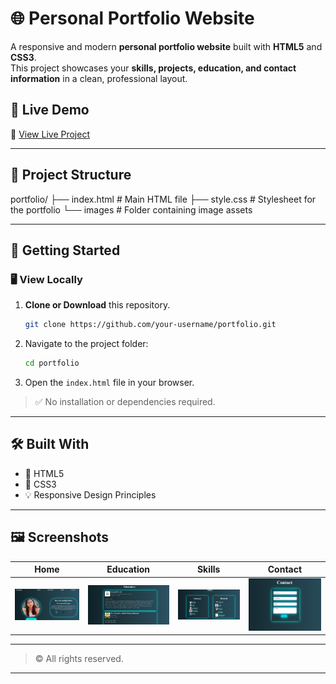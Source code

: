 # 🌐 Personal Portfolio Website

A responsive and modern **personal portfolio website** built with **HTML5** and **CSS3**.  
This project showcases your **skills, projects, education, and contact information** in a clean, professional layout.

## 🔗 Live Demo
🎯 [View Live Project](https://anshi2003-sys.github.io/Portfolio/index.html#Education) 

---

## 📁 Project Structure
portfolio/
├── index.html            # Main HTML file
├── style.css             # Stylesheet for the portfolio
└── images              # Folder containing image assets


---

## 🚀 Getting Started

### 🖥️ View Locally

1. **Clone or Download** this repository.
    ```bash
    git clone https://github.com/your-username/portfolio.git
    ```
2. Navigate to the project folder:
    ```bash
    cd portfolio
    ```
3. Open the `index.html` file in your browser.

> ✅ No installation or dependencies required.

---

## 🛠️ Built With

- 🧱 HTML5  
- 🎨 CSS3  
- 💡 Responsive Design Principles

---

## 🖼️ Screenshots

| Home | Education | Skills | Contact |
|------|-----------|--------|---------|
| ![Home](./images/home.png) | ![Education](./images/education.png) | ![Skills](./images/skill.png) | ![Contact](./images/contact.png) |

---

> © All rights reserved.

---

